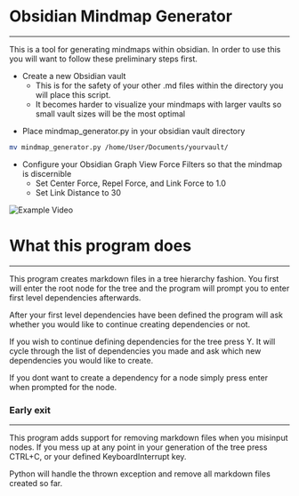 # Obsidian Mindmap Generator
---

This is a tool for generating mindmaps within obsidian. In order to use this you will want to follow these preliminary steps first.

* Create a new Obsidian vault
	* This is for the safety of your other .md files within the directory you will place this script.
	* It becomes harder to visualize your mindmaps with larger vaults so small vault sizes will be the most optimal

- Place mindmap_generator.py in your obsidian vault directory
```bash
mv mindmap_generator.py /home/User/Documents/yourvault/
```
- Configure your Obsidian Graph View Force Filters so that the mindmap is discernible
	- Set Center Force, Repel Force, and Link Force to 1.0
	- Set Link Distance to 30

![Example Video](https://imgur.com/W9uLAlh.gif)
# What this program does
---

This program creates markdown files in a tree hierarchy fashion. You first will enter the root node for the tree and the program will prompt you to enter first level dependencies afterwards.

After your first level dependencies have been defined the program will ask whether you would like to continue creating dependencies or not.

If you wish to continue defining dependencies for the tree press Y. It will cycle through the list of dependencies you made and ask which new dependencies you would like to create.

If you dont want to create a dependency for a node simply press enter when prompted for the node.

### Early exit
---

This program adds support for removing markdown files when you misinput nodes. If you mess up at any point in your generation of the tree press CTRL+C, or your defined KeyboardInterrupt key.

Python will handle the thrown exception and remove all markdown files created so far.
